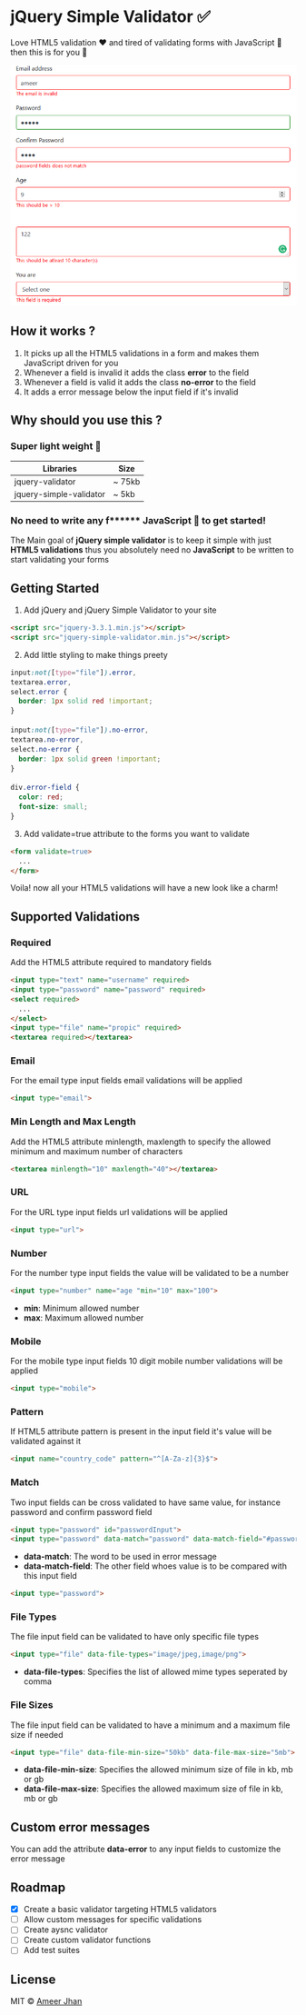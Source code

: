 # jQuery Simple Validator :white_check_mark:

Love HTML5 validation :heart: and tired of validating forms with JavaScript :hankey: then this is for you :beers:

![screenshot](./src/images/demo.png)

## How it works ?

1. It picks up all the HTML5 validations in a form and makes them JavaScript driven for you
2. Whenever a field is invalid it adds the class **error** to the field
3. Whenever a field is valid it adds the class **no-error** to the field
4. It adds a error message below the input field if it's invalid

## Why should you use this ?

### Super light weight :balloon:

| Libraries               | Size   |
| ----------------------- | ------ |
| jquery-validator        | ~ 75kb |
| jquery-simple-validator | ~ 5kb  |

### No need to write any f\*\*\*\*\*\* JavaScript :hammer: to get started!

The Main goal of **jQuery simple validator** is to keep it simple with just **HTML5 validations** thus
you absolutely need no **JavaScript** to be written to start validating your forms

## Getting Started

1. Add jQuery and jQuery Simple Validator to your site

```html
<script src="jquery-3.3.1.min.js"></script>
<script src="jquery-simple-validator.min.js"></script>
```

2. Add little styling to make things preety

```css
input:not([type="file"]).error,
textarea.error,
select.error {
  border: 1px solid red !important;
}

input:not([type="file"]).no-error,
textarea.no-error,
select.no-error {
  border: 1px solid green !important;
}

div.error-field {
  color: red;
  font-size: small;
}
```

3. Add validate=true attribute to the forms you want to validate

```html
<form validate=true>
  ...
</form>
```

Voila! now all your HTML5 validations will have a new look like a charm!

## Supported Validations

### Required

Add the HTML5 attribute required to mandatory fields

```html
<input type="text" name="username" required>
<input type="password" name="password" required>
<select required>
  ...
</select>
<input type="file" name="propic" required>
<textarea required></textarea>
```

### Email

For the email type input fields email validations will be applied

```html
<input type="email">
```

### Min Length and Max Length

Add the HTML5 attribute minlength, maxlength to specify the allowed minimum and maximum number of characters

```html
<textarea minlength="10" maxlength="40"></textarea>
```

### URL

For the URL type input fields url validations will be applied

```html
<input type="url">
```

### Number

For the number type input fields the value will be validated to be a number

```html
<input type="number" name="age "min="10" max="100">
```

* **min**: Minimum allowed number
* **max**: Maximum allowed number

### Mobile

For the mobile type input fields 10 digit mobile number validations will be applied

```html
<input type="mobile">
```

### Pattern

If HTML5 attribute pattern is present in the input field it's value will be validated against it

```html
<input name="country_code" pattern="^[A-Za-z]{3}$">
```

### Match

Two input fields can be cross validated to have same value, for instance password and confirm password field

```html
<input type="password" id="passwordInput">
<input type="password" data-match="password" data-match-field="#passwordInput">
```

* **data-match**: The word to be used in error message
* **data-match-field**: The other field whoes value is to be compared with this input field

```html
<input type="password">
```

### File Types

The file input field can be validated to have only specific file types

```html
<input type="file" data-file-types="image/jpeg,image/png">
```

* **data-file-types**: Specifies the list of allowed mime types seperated by comma

### File Sizes

The file input field can be validated to have a minimum and a maximum file size if needed

```html
<input type="file" data-file-min-size="50kb" data-file-max-size="5mb">
```

* **data-file-min-size**: Specifies the allowed minimum size of file in kb, mb or gb
* **data-file-max-size**: Specifies the allowed maximum size of file in kb, mb or gb

## Custom error messages

You can add the attribute **data-error** to any input fields to customize the error message

## Roadmap

* [x] Create a basic validator targeting HTML5 validators
* [ ] Allow custom messages for specific validations
* [ ] Create aysnc validator
* [ ] Create custom validator functions
* [ ] Add test suites

## License

MIT © [Ameer Jhan](mailto:ameerjhanprof@gmail.com)
